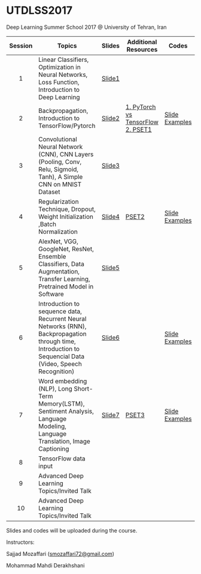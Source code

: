 # UTDLSS2017
Deep Learning Summer School 2017 @ University of Tehran, Iran

| Session | Topics                                                                                                                                       | Slides | Additional Resources | Codes |
|:-------:|-------------------------------------------------------------------------------------------------------------------------------|--------|----------------------------------------------------|-------|
|    1    |                                 Linear Classifiers, Optimization in Neural Networks, Loss Function, Introduction to Deep Learning                                |   [Slide1](https://drive.google.com/file/d/0BwHUONZNYsKxUU5jUTQ0OTViWWc/view?usp=sharing)     |                      |       |
|    2    |              Backpropagation, Introduction to TensorFlow/Pytorch            |   [Slide2](https://drive.google.com/file/d/0BwHUONZNYsKxdWVscEVjX2JOWE0/view?usp=sharing)     |    [1. PyTorch vs TensorFlow](https://medium.com/@dubovikov.kirill/pytorch-vs-tensorflow-spotting-the-difference-25c75777377b)    [2. PSET1](https://drive.google.com/file/d/0BwHUONZNYsKxRWxFUGw1M3hOa1U/view?usp=sharing)              |   [Slide Examples](https://github.com/mohammad-py/UTDLSS2017/tree/master/Week1_Codes)    |
|    3    |              Convolutional Neural Network (CNN), CNN Layers (Pooling, Conv, Relu, Sigmoid, Tanh), A Simple CNN on MNIST Dataset              |    [Slide3](https://drive.google.com/open?id=0B21Wl06uvFPFMmRPU05EZ1RQTTA)    |                      |       |
|    4    |                                           Regularization Technique, Dropout, Weight Initialization ,Batch Normalization                                          |    [Slide4](https://drive.google.com/open?id=0B21Wl06uvFPFWVE2ampzTnIyZFk)    | [PSET2](https://drive.google.com/open?id=0BwHUONZNYsKxY1hMUHplZ0ZCdE0)                     |   [Slide Examples](https://github.com/mohammad-py/UTDLSS2017/tree/master/Week2_Codes)    |
|    5    |           AlexNet, VGG, GoogleNet, ResNet, Ensemble Classifiers, Data Augmentation, Transfer Learning, Pretrained Model in Software          |  [Slide5](https://drive.google.com/open?id=0BwHUONZNYsKxWjQ0aGxra1NOdFU)      |                      |       |
|    6    | Introduction to sequence data, Recurrent Neural Networks (RNN), Backpropagation through time, Introduction to Sequencial Data (Video, Speech Recognition) |   [Slide6](https://drive.google.com/open?id=0BwHUONZNYsKxQ2xNVFVJRmhMQ1U)    |                      |   [Slide Examples](https://github.com/mohammad-py/UTDLSS2017/tree/master/Week3_Codes)     |
|    7    |                Word embedding (NLP), Long Short-Term Memory(LSTM), Sentiment Analysis, Language Modeling, Language Translation, Image Captioning               |  [Slide7](https://drive.google.com/open?id=0BwHUONZNYsKxTXdESlVWOVJueG8)      |   [PSET3](https://drive.google.com/open?id=0BwHUONZNYsKxX3J0NHVZcG16am8)                   |   [Slide Examples](https://github.com/mohammad-py/UTDLSS2017/tree/master/Week4_Part1_Codes)    |
|    8    |                                         TensorFlow data input                                       |        |                      |       |
|    9    |                                                  Advanced Deep Learning Topics/Invited Talk                                                  |        |                      |       |
|    10   |                                                  Advanced Deep Learning Topics/Invited Talk                                                  |        |                      |       |

Slides and codes will be uploaded during the course.

Instructors:

Sajjad Mozaffari (smozaffari72@gmail.com)

Mohammad Mahdi Derakhshani
